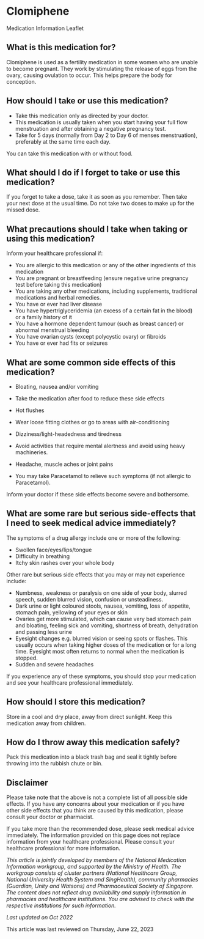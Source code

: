# Clomiphene

Medication Information Leaflet

What is this medication for?
----------------------------

Clomiphene is used as a fertility medication in some women who are unable to become pregnant. They work by stimulating the release of eggs from the ovary, causing ovulation to occur. This helps prepare the body for conception.

How should I take or use this medication?
-----------------------------------------

* Take this medication only as directed by your doctor.
* This medication is usually taken when you start having your full flow menstruation and after obtaining a negative pregnancy test.
* Take for 5 days (normally from Day 2 to Day 6 of menses menstruation), preferably at the same time each day.

You can take this medication with or without food.

What should I do if I forget to take or use this medication?
------------------------------------------------------------

If you forget to take a dose, take it as soon as you remember. Then take your next dose at the usual time. Do not take two doses to make up for the missed dose.

What precautions should I take when taking or using this medication?
--------------------------------------------------------------------

Inform your healthcare professional if:

* You are allergic to this medication or any of the other ingredients of this medication
* You are pregnant or breastfeeding (ensure negative urine pregnancy test before taking this medication)
* You are taking any other medications, including supplements, traditional medications and herbal remedies.
* You have or ever had liver disease
* You have hypertriglyceridemia (an excess of a certain fat in the blood) or a family history of it
* You have a hormone dependent tumour (such as breast cancer) or abnormal menstrual bleeding
* You have ovarian cysts (except polycystic ovary) or fibroids
* You have or ever had fits or seizures

What are some common side effects of this medication?
-----------------------------------------------------

* Bloating, nausea and/or vomiting

+ Take the medication after food to reduce these side effects

* Hot flushes

+ Wear loose fitting clothes or go to areas with air-conditioning

* Dizziness/light-headedness and tiredness

+ Avoid activities that require mental alertness and avoid using heavy machineries.

* Headache, muscle aches or joint pains

+ You may take Paracetamol to relieve such symptoms (if not allergic to Paracetamol).

Inform your doctor if these side effects become severe and bothersome.

What are some rare but serious side-effects that I need to seek medical advice immediately?
-------------------------------------------------------------------------------------------

The symptoms of a drug allergy include one or more of the following:

* Swollen face/eyes/lips/tongue
* Difficulty in breathing
* Itchy skin rashes over your whole body

Other rare but serious side effects that you may or may not experience include:

* Numbness, weakness or paralysis on one side of your body, slurred speech, sudden blurred vision, confusion or unsteadiness.
* Dark urine or light coloured stools, nausea, vomiting, loss of appetite, stomach pain, yellowing of your eyes or skin
* Ovaries get more stimulated, which can cause very bad stomach pain and bloating, feeling sick and vomiting, shortness of breath, dehydration and passing less urine
* Eyesight changes e.g. blurred vision or seeing spots or flashes. This usually occurs when taking higher doses of the medication or for a long time. Eyesight most often returns to normal when the medication is stopped.
* Sudden and severe headaches

If you experience any of these symptoms, you should stop your medication and see your healthcare professional immediately.

How should I store this medication?
-----------------------------------

Store in a cool and dry place, away from direct sunlight. Keep this medication away from children.

How do I throw away this medication safely?
-------------------------------------------

Pack this medication into a black trash bag and seal it tightly before throwing into the rubbish chute or bin.

Disclaimer
----------

Please take note that the above is not a complete list of all possible side effects. If you have any concerns about your medication or if you have other side effects that you think are caused by this medication, please consult your doctor or pharmacist.

If you take more than the recommended dose, please seek medical advice immediately. The information provided on this page does not replace information from your healthcare professional. Please consult your healthcare professional for more information.

*This article is jointly developed by members of the National Medication Information workgroup, and supported by the Ministry of Health. The workgroup consists of cluster partners (National Healthcare Group, National University Health System and SingHealth), community pharmacies (Guardian, Unity and Watsons) and Pharmaceutical Society of Singapore. The content does not reflect drug availability and supply information in pharmacies and healthcare institutions. You are advised to check with the respective institutions for such information.*

*Last updated on Oct 2022*

This article was last reviewed on
Thursday, June 22, 2023